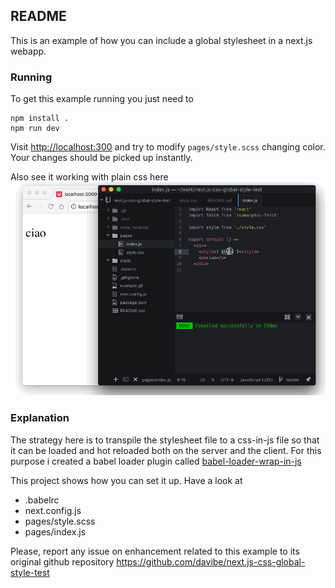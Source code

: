 README
------

This is an example of how you can include a global stylesheet in a next.js webapp.

### Running

To get this example running you just need to

    npm install .
    npm run dev

Visit [http://localhost:300](http://localhost:300) and try to modify `pages/style.scss` changing color. Your changes should be picked up instantly.

Also see it working with plain css here
![example](example.gif)

### Explanation

The strategy here is to transpile the stylesheet file to a css-in-js file so that it can be loaded and hot reloaded both on the server and the client. For this purpose i created a babel loader plugin called [babel-loader-wrap-in-js](https://github.com/davibe/babel-plugin-wrap-in-js)

This project shows how you can set it up. Have a look at
- .babelrc
- next.config.js
- pages/style.scss
- pages/index.js



Please, report any issue on enhancement related to this example to its original
github repository https://github.com/davibe/next.js-css-global-style-test
